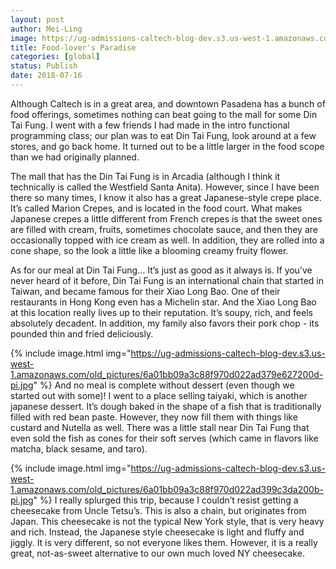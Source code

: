 ```yaml
---
layout: post
author: Mei-Ling
image: https://ug-admissions-caltech-blog-dev.s3.us-west-1.amazonaws.com/old_pictures/6a01bb09a3c88f970d022ad379e61b200d-pi.jpg
title: Food-lover's Paradise
categories: [global]
status: Publish
date: 2018-07-16
---
```


Although Caltech is in a great area, and downtown Pasadena has a bunch of food offerings, sometimes nothing can beat going to the mall for some Din Tai Fung. I went with a few friends I had made in the intro functional programming class; our plan was to eat Din Tai Fung, look around at a few stores, and go back home. It turned out to be a little larger in the food scope than we had originally planned.

The mall that has the Din Tai Fung is in Arcadia (although I think it technically is called the Westfield Santa Anita). However, since I have been there so many times, I know it also has a great Japanese-style crepe place. It’s called Marion Crepes, and is located in the food court. What makes Japanese crepes a little different from French crepes is that the sweet ones are filled with cream, fruits, sometimes chocolate sauce, and then they are occasionally topped with ice cream as well. In addition, they are rolled into a cone shape, so the look a little like a blooming creamy fruity flower.

As for our meal at Din Tai Fung… It’s just as good as it always is. If you’ve never heard of it before, Din Tai Fung is an international chain that started in Taiwan, and became famous for their Xiao Long Bao. One of their restaurants in Hong Kong even has a Michelin star. And the Xiao Long Bao at this location really lives up to their reputation. It’s soupy, rich, and feels absolutely decadent. In addition, my family also favors their pork chop - its pounded thin and fried deliciously.


{% include image.html img="https://ug-admissions-caltech-blog-dev.s3.us-west-1.amazonaws.com/old_pictures/6a01bb09a3c88f970d022ad379e627200d-pi.jpg" %}
And no meal is complete without dessert (even though we started out with some)! I went to a place selling taiyaki, which is another japanese dessert. It’s dough baked in the shape of a fish that is traditionally filled with red bean paste. However, they now fill them with things like custard and Nutella as well. There was a little stall near Din Tai Fung that even sold the fish as cones for their soft serves (which came in flavors like matcha, black sesame, and taro).


{% include image.html img="https://ug-admissions-caltech-blog-dev.s3.us-west-1.amazonaws.com/old_pictures/6a01bb09a3c88f970d022ad399c3da200b-pi.jpg" %}
I really splurged this trip, because I couldn’t resist getting a cheesecake from Uncle Tetsu’s. This is also a chain, but originates from Japan. This cheesecake is not the typical New York style, that is very heavy and rich. Instead, the Japanese style cheesecake is light and fluffy and jiggly. It is very different, so not everyone likes them. However, it is a really great, not-as-sweet alternative to our own much loved NY cheesecake.

